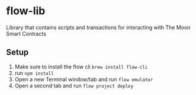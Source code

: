 # flow-lib
Library that contains scripts and transactions for interacting with The Moon Smart Contracts

## Setup
1. Make sure to install the flow cli `brew install flow-cli`
2. run `npm install`
3. Open a new Terminal window/tab and run `flow emulator`
4. Open a second tab and run `flow project deploy` 
